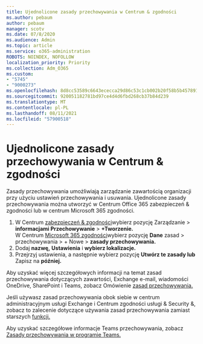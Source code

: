 ```yaml
---
title: Ujednolicone zasady przechowywania w Centrum & zgodności
ms.author: pebaum
author: pebaum
manager: scotv
ms.date: 07/8/2020
ms.audience: Admin
ms.topic: article
ms.service: o365-administration
ROBOTS: NOINDEX, NOFOLLOW
localization_priority: Priority
ms.collection: Adm_O365
ms.custom:
- "5745"
- "9000273"
ms.openlocfilehash: 8d8cc53589c6643ececca29d86c53c1cb002b20f58b5b45789101c517cc1f703
ms.sourcegitcommit: 920051182781bd97ce4d4d6fbd268cb37b84d239
ms.translationtype: MT
ms.contentlocale: pl-PL
ms.lasthandoff: 08/11/2021
ms.locfileid: "57900518"
---
```

# <a name="unified-retention-policies-in-the-security--compliance-center"></a>Ujednolicone zasady przechowywania w Centrum & zgodności

Zasady przechowywania umożliwiają zarządzanie zawartością organizacji przy użyciu ustawień przechowywania i usuwania. Ujednolicone zasady przechowywania można utworzyć w Centrum Office 365 zabezpieczeń & zgodności lub w centrum Microsoft 365 zgodności. 

1. W Centrum [zabezpieczeń & zgodności](https://go.microsoft.com/fwlink/p/?linkid=2077143)wybierz pozycję Zarządzanie   >  **informacjami Przechowywanie**  >  **+Tworzenie.** <br/>
    W Centrum [Microsoft 365 zgodności](https://go.microsoft.com/fwlink/p/?linkid=2077149)wybierz pozycję **Dane** zasad > przechowywania > + Nowe  >  **zasady przechowywania.**
2. Dodaj **nazwę,** **Ustawienia** i **wybierz lokalizacje.**
3. Przejrzyj ustawienia, a następnie wybierz pozycję **Utwórz te zasady lub** Zapisz na **później.**  
      
Aby uzyskać więcej szczegółowych informacji na temat zasad przechowywania dotyczących zawartości, Exchange e-mail, wiadomości OneDrive, SharePoint i Teams, zobacz Omówienie [zasad przechowywania.](https://go.microsoft.com/fwlink/?linkid=2127785)  
    
Jeśli używasz zasad przechowywania obok siebie w centrum administracyjnym usługi Exchange i Centrum zgodności usługi & Security &, zobacz to zalecenie dotyczące używania zasad przechowywania zamiast starszych [funkcji.](https://docs.microsoft.com/microsoft-365/compliance/retention-policies#use-a-retention-policy-instead-of-older-features)  
    
Aby uzyskać szczegółowe informacje Teams przechowywania, zobacz [Zasady przechowywania w programie Teams.](https://docs.microsoft.com/microsoftteams/retention-policies)
